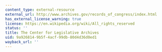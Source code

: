 ```yaml
---
content_type: external-resource
external_url: http://www.archives.gov/records_of_congress/index.html
has_external_license_warning: true
license: https://en.wikipedia.org/wiki/All_rights_reserved
status: ''
title: The Center for Legislative Archives
uid: 9a926814-9b5f-4acf-99db-80d4d36d0ed1
wayback_url: ''
---
```

